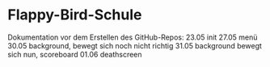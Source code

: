 # Flappy-Bird-Schule

Dokumentation vor dem Erstellen des GitHub-Repos:
23.05 init
27.05 menü
30.05 background, bewegt sich noch nicht richtig
31.05 background bewegt sich nun, scoreboard
01.06 deathscreen
